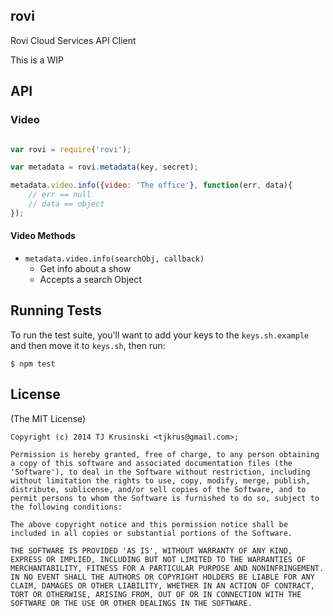 ## rovi

Rovi Cloud Services API Client

This is a WIP

## API

### Video

````javascript

var rovi = require('rovi');

var metadata = rovi.metadata(key, secret);

metadata.video.info({video: 'The office'}, function(err, data){
	// err == null
	// data == object
});

````

#### Video Methods

* `metadata.video.info(searchObj, callback)`
	* Get info about a show
	* Accepts a search Object

## Running Tests

To run the test suite, you'll want to add your keys to the `keys.sh.example` and then move it to `keys.sh`, then run:

````
$ npm test
````

## License

(The MIT License)

````
Copyright (c) 2014 TJ Krusinski <tjkrus@gmail.com>;

Permission is hereby granted, free of charge, to any person obtaining
a copy of this software and associated documentation files (the
'Software'), to deal in the Software without restriction, including
without limitation the rights to use, copy, modify, merge, publish,
distribute, sublicense, and/or sell copies of the Software, and to
permit persons to whom the Software is furnished to do so, subject to
the following conditions:

The above copyright notice and this permission notice shall be
included in all copies or substantial portions of the Software.

THE SOFTWARE IS PROVIDED 'AS IS', WITHOUT WARRANTY OF ANY KIND,
EXPRESS OR IMPLIED, INCLUDING BUT NOT LIMITED TO THE WARRANTIES OF
MERCHANTABILITY, FITNESS FOR A PARTICULAR PURPOSE AND NONINFRINGEMENT.
IN NO EVENT SHALL THE AUTHORS OR COPYRIGHT HOLDERS BE LIABLE FOR ANY
CLAIM, DAMAGES OR OTHER LIABILITY, WHETHER IN AN ACTION OF CONTRACT,
TORT OR OTHERWISE, ARISING FROM, OUT OF OR IN CONNECTION WITH THE
SOFTWARE OR THE USE OR OTHER DEALINGS IN THE SOFTWARE.
````
